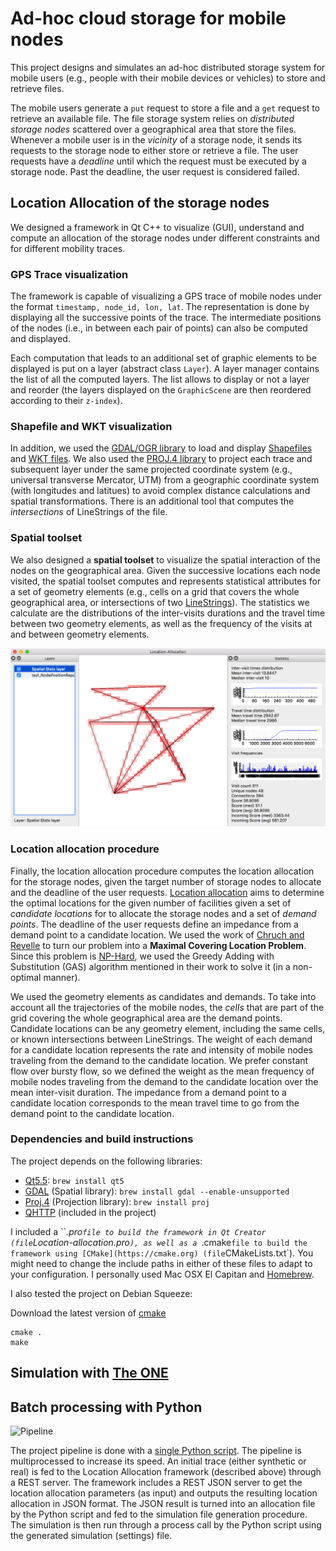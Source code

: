 # Ad-hoc cloud storage for mobile nodes

This project designs and simulates an ad-hoc distributed storage system for mobile users (e.g., people with their mobile devices or vehicles) to store and retrieve files.

The mobile users generate a `put` request to store a file and a `get` request to retrieve an available file. The file storage system relies on *distributed storage nodes* scattered over a geographical area that store the files. Whenever a mobile user is in the *vicinity* of a storage node, it sends its requests to the storage node to either store or retrieve a file. The user requests have a *deadline* until which the request must be executed by a storage node. Past the deadline, the user request is considered failed.

## Location Allocation of the storage nodes

We designed a framework in Qt C++ to visualize (GUI), understand and compute an allocation of the storage nodes under different constraints and for different mobility traces.

### GPS Trace visualization

The framework is capable of visualizing a GPS trace of mobile nodes under the format `timestamp, node_id, lon, lat`. The representation is done by displaying all the successive points of the trace. The intermediate positions of the nodes (i.e., in between each pair of points) can also be computed and displayed.

Each computation that leads to an additional set of graphic elements to be displayed is put on a layer (abstract class `Layer`). A layer manager contains the list of all the computed layers. The list allows to display or not a layer and reorder (the layers displayed on the `GraphicScene` are then reordered according to their `z-index`).

### Shapefile and WKT visualization

In addition, we used the [GDAL/OGR library](http://www.gdal.org/ogr_apitut.html) to load and display [Shapefiles](https://en.wikipedia.org/wiki/Shapefile) and [WKT files](https://en.wikipedia.org/wiki/Well-known_text). We also used the [PROJ.4 library](https://en.wikipedia.org/wiki/PROJ.4) to project each trace and subsequent layer under the same projected coordinate system (e.g., universal transverse Mercator, UTM) from a geographic coordinate system (with longitudes and latitues) to avoid complex distance calculations and spatial transformations. There is an additional tool that computes the *intersections* of LineStrings of the file.

### Spatial toolset

We also designed a **spatial toolset** to visualize the spatial interaction of the nodes on the geographical area. Given the successive locations each node visited, the spatial toolset computes and represents statistical attributes for a set of geometry elements (e.g., cells on a grid that covers the whole geographical area, or intersections of two [LineStrings](https://msdn.microsoft.com/en-us/library/bb895372.aspx)). The statistics we calculate are the distributions of the inter-visits durations and the travel time between two geometry elements, as well as the frequency of the visits at and between geometry elements.

![Spatial toolset preview](img/spatial-toolset.png)

### Location allocation procedure

Finally, the location allocation procedure computes the location allocation for the storage nodes, given the target number of storage nodes to allocate and the deadline of the user requests. [Location allocation](https://en.wikipedia.org/wiki/Location-allocation) aims to determine the optimal locations for the given number of facilities given a set of *candidate locations* for to allocate the storage nodes and a set of *demand points*. The deadline of the user requests define an impedance from a demand point to a candidate location. We used the work of [Chruch and Revelle](references/MCLP.pdf) to turn our problem into a **Maximal Covering Location Problem**. Since this problem is [NP-Hard](references/MCLP-NP-hard.pdf), we used the Greedy Adding with Substitution (GAS) algorithm mentioned in their work to solve it (in a non-optimal manner).

We used the geometry elements as candidates and demands. To take into account all the trajectories of the mobile nodes, the *cells* that are part of the grid covering the whole geographical area are the demand points. Candidate locations can be any geometry element, including the same cells, or known intersections between LineStrings. The weight of each demand for a candidate location represents the rate and intensity of mobile nodes traveling from the demand to the candidate location. We prefer constant flow over bursty flow, so we defined the weight as the mean frequency of mobile nodes traveling from the demand to the candidate location over the mean inter-visit duration. The impedance from a demand point to a candidate location corresponds to the mean travel time to go from the demand point to the candidate location.

### Dependencies and build instructions

The project depends on the following libraries:

 - [Qt5.5](http://www.qt.io/qt5-5/): `brew install qt5`
 - [GDAL](http://www.gdal.org) (Spatial library): `brew install gdal --enable-unsupported`
 - [Proj.4](https://github.com/OSGeo/proj.4) (Projection library): `brew install proj`
 - [QHTTP](https://github.com/azadkuh/qhttp) (included in the project)

I included a ``*.pro` file to build the framework in Qt Creator (file `Location-allocation.pro`), as well as a `*.cmake` file to build the framework using [CMake](https://cmake.org) (file `CMakeLists.txt`). You might need to change the include paths in either of these files to adapt to your configuration. I personally used Mac OSX El Capitan and [Homebrew](http://brew.sh).

I also tested the project on Debian Squeeze:

Download the latest version of [cmake](https://cmake.org/download/)
```
cmake .
make
```

## Simulation with [The ONE](http://akeranen.github.io/the-one/)

## Batch processing with Python

![Pipeline](https://docs.google.com/drawings/d/1_q_WWJcKD8aF9Pf2z6-T0sy_SF4RlOV5jdMZ3Tb-rzc/pub?w=960&h=224)

The project pipeline is done with a [single Python script](src/master/scripts/projectPipeline.py).
The pipeline is multiprocessed to increase its speed. An initial trace (either synthetic or real) is fed to the Location Allocation framework (described above) through a REST server. The framework includes a REST JSON server to get the location allocation parameters (as input) and outputs the resulting location allocation in JSON format. The JSON result is turned into an allocation file by the Python script and fed to the simulation file generation procedure. The simulation is then run through a process call by the Python script using the generated simulation (settings) file.
